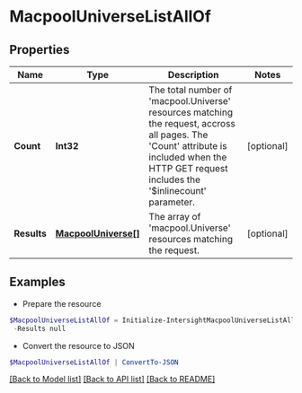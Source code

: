# MacpoolUniverseListAllOf
## Properties

Name | Type | Description | Notes
------------ | ------------- | ------------- | -------------
**Count** | **Int32** | The total number of &#39;macpool.Universe&#39; resources matching the request, accross all pages. The &#39;Count&#39; attribute is included when the HTTP GET request includes the &#39;$inlinecount&#39; parameter. | [optional] 
**Results** | [**MacpoolUniverse[]**](MacpoolUniverse.md) | The array of &#39;macpool.Universe&#39; resources matching the request. | [optional] 

## Examples

- Prepare the resource
```powershell
$MacpoolUniverseListAllOf = Initialize-IntersightMacpoolUniverseListAllOf  -Count null `
 -Results null
```

- Convert the resource to JSON
```powershell
$MacpoolUniverseListAllOf | ConvertTo-JSON
```

[[Back to Model list]](../README.md#documentation-for-models) [[Back to API list]](../README.md#documentation-for-api-endpoints) [[Back to README]](../README.md)

